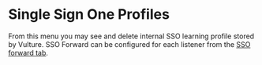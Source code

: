 # Single Sign One Profiles

From this menu you may see and delete internal SSO learning profile stored by Vulture.
SSO Forward can be configured for each listener from the [SSO forward tab](../portal/portal.md/#sso-forward). 


